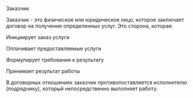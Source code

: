 Заказчик

Заказчик - это физическое или юридическое лицо, которое заключает договор на получение определенных услуг. Это сторона, которая:

Инициирует заказ услуги

Оплачивает предоставляемые услуги

Формулирует требования к результату

Принимает результат работы

В договорных отношениях заказчик противопоставляется исполнителю (подрядчику), который непосредственно выполняет работу.
